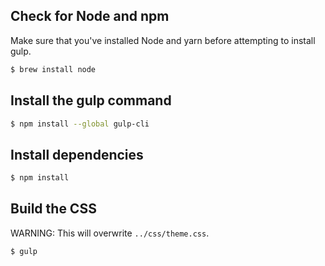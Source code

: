 ## Check for Node and npm

Make sure that you've installed Node and yarn before attempting to install gulp.

```bash
$ brew install node
```

## Install the gulp command

```bash
$ npm install --global gulp-cli
```

## Install dependencies

```bash
$ npm install
```

## Build the CSS

WARNING: This will overwrite `../css/theme.css`.

```bash
$ gulp
```


